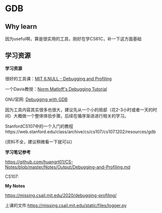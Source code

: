# GDB

## Why learn

因为useful啊，算是很实用的工具，刚好在学CS61C，补一下这方面基础

## 学习资源

**学习资源**

很好的工具课：[MIT 6.NULL - Debugging and Profiling](https://missing.csail.mit.edu/2020/debugging-profiling/)

一个Davis教授：[Norm Matloff's Debugging Tutorial](https://web.cs.ucdavis.edu/~matloff/matloff/public_html/debug.html)

GNU官网: [Debugging with GDB](https://sourceware.org/gdb/current/onlinedocs/gdb/)

因为工具内容其实很多也很大，建议先从一个小的局部（花2-3小时或者一天的时间）大概做一个整体体验步骤。后续在循序渐进进行相关的学习。

StanfordCS107中的一个入门的教程https://web.stanford.edu/class/archive/cs/cs107/cs107.1202/resources/gdb

(资料不全，建议稍微看一下就可以)

**学习笔记参考**

https://github.com/huangrt01/CS-Notes/blob/master/Notes/Output/Debugging-and-Profiling.md



CS107:

**My Notes**

https://missing.csail.mit.edu/2020/debugging-profiling/

上课的文件:https://missing.csail.mit.edu/static/files/logger.py

